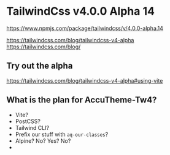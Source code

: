 # TailwindCss v4.0.0 Alpha 14
https://www.npmjs.com/package/tailwindcss/v/4.0.0-alpha.14

https://tailwindcss.com/blog/tailwindcss-v4-alpha
https://tailwindcss.com/blog/

## Try out the alpha

https://tailwindcss.com/blog/tailwindcss-v4-alpha#using-vite

## What is the plan for AccuTheme-Tw4?

- Vite?
- PostCSS?
- Tailwind CLI?
- Prefix our stuff with `aq-our-classes`?
- Alpine? No? Yes? No?
- 
